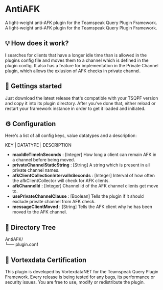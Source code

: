 # AntiAFK
A light-weight anti-AFK plugin for the Teamspeak Query Plugin Framework.	A light-weight anti-AFK plugin for the Teamspeak Query Plugin Framework.

## 💡 How does it work?

I searches for clients that have a longer idle time than is allowed in the plugins config file and moves them to a channel which is defined in the plugin config. It also has a feature for implementation in the Private Channel plugin, which allows the exlusion of AFK checks in private channel.

## 🚀 Gettings started

Just download the latest release that's compatible with your TSQPF version and copy it into its plugin directory. After you've done that, either reload or restart your framework instance in order to get it loaded and initiated.

## ⚙️ Configuration

Here's a list of all config keys, value datatypes and a description:

KEY | DATATYPE | DESCRIPTION

- **maxIdleTimeInSeconds** : [Integer] How long a client can remain AFK in a channel before being moved.
- **privateChannelStaticString** : [String] A string which is present in all private channel names.
- **afkClientCollectionIntervalInSeconds** : [Integer] Interval of how often the afkClientCollector will check for AFK clients.
- **afkChannelId** : [Integer] Channel id of the AFK channel clients get move to.
- **usePrivateChannelClause** : [Boolean] Tells the plugin if it should exclude private channel from AFK check.
- **messageClientMoved** : [String] Tells the AFK client why he has been moved to the AFK channel.


## 📁 Directory Tree

AntiAFK/<br>
└── plugin.conf<br>

## 📜 Vortexdata Certification

This plugin is developed by VortexdataNET for the Teamspeak Query Plugin Framework. Every release is being tested for any bugs, its performance or security issues. You are free to use, modify or redistribute the plugin.
